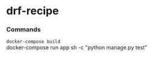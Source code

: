 # drf-recipe

### Commands
`docker-compose build`  
docker-compose run app sh -c "python manage.py test"
